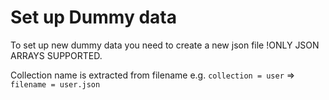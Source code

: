 # Set up Dummy data

To set up new dummy data you need to create a new json file !ONLY JSON ARRAYS SUPPORTED.

Collection name is extracted from filename e.g. `collection = user` => `filename = user.json`
